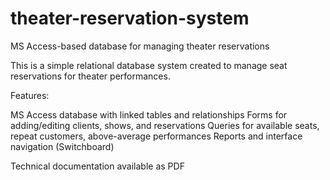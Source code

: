 # theater-reservation-system
MS Access-based database for managing theater reservations

This is a simple relational database system created to manage seat reservations for theater performances.

Features:

MS Access database with linked tables and relationships
Forms for adding/editing clients, shows, and reservations
Queries for available seats, repeat customers, above-average performances
Reports and interface navigation (Switchboard)

Technical documentation available as PDF
